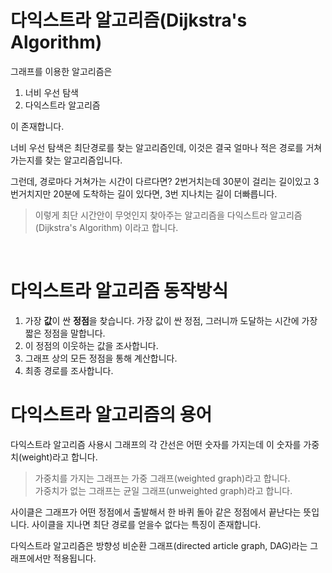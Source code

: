 # 다익스트라 알고리즘(Dijkstra's Algorithm)

그래프를 이용한 알고리즘은
<br/>

1.  너비 우선 탐색
2.  다익스트라 알고리즘

이 존재합니다.

너비 우선 탐색은 최단경로를 찾는 알고리즘인데, 이것은 결국 얼마나 적은 경로를 거쳐가는지를 찾는 알고리즘입니다.

그런데, 경로마다 거쳐가는 시간이 다르다면? 2번거치는데 30분이 걸리는 길이있고 3번거치지만 20분에 도착하는 길이 있다면, 3번 지나치는 길이 더빠릅니다.

> 이렇게 최단 시간안이 무엇인지 찾아주는 알고리즘을 다익스트라 알고리즘(Dijkstra's Algorithm) 이라고 합니다.

<br/>

# 다익스트라 알고리즘 동작방식

1. 가장 **값**이 싼 **정점**을 찾습니다. 가장 값이 싼 정점, 그러니까 도달하는 시간에 가장 짧은 정점을 말합니다.
2. 이 정점의 이웃하는 값을 조사합니다.
3. 그래프 상의 모든 정점을 통해 계산합니다.
4. 최종 경로를 조사합니다.

# 다익스트라 알고리즘의 용어

다익스트라 알고리즘 사용시 그래프의 각 간선은 어떤 숫자를 가지는데 이 숫자를 가중치(weight)라고 합니다.

> 가중치를 가지는 그래프는 가중 그래프(weighted graph)라고 합니다. <br/>가중치가 없는 그래프는 균일 그래프(unweighted graph)라고 합니다.

사이클은 그래프가 어떤 정점에서 출발해서 한 바퀴 돌아 같은 정점에서 끝난다는 뜻입니다. 사이클을 지나면 최단 경로를 얻을수 없다는 특징이 존재합니다.

다익스트라 알고리즘은 방향성 비순환 그래프(directed article graph, DAG)라는 그래프에서만 적용됩니다.
